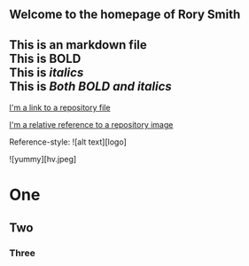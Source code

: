 ## Welcome to the homepage of Rory Smith
This is an markdown file   
This is **BOLD**  
This is *italics*  
This is ***Both BOLD and italics***   
---

[I'm a link to a repository file](test.md)


[I'm a relative reference to a repository image](hv.jpeg)

Reference-style: 
![alt text][logo]
 
![yummy][hv.jpeg]




# One
## Two
### Three
